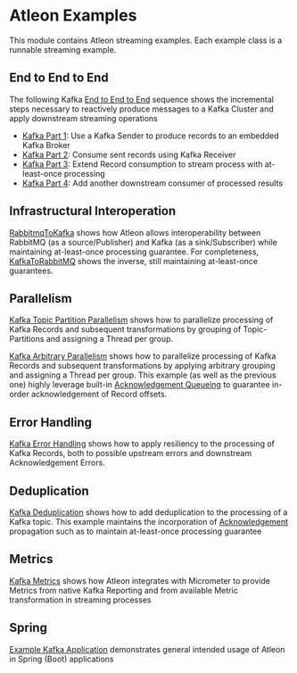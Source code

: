 # Atleon Examples
This module contains Atleon streaming examples. Each example class is a runnable streaming example.

## End to End to End
The following Kafka [End to End to End](core/src/main/java/io/atleon/examples/endtoendtoend) sequence shows the incremental steps necessary to reactively produce messages to a Kafka Cluster and apply downstream streaming operations
- [Kafka Part 1](core/src/main/java/io/atleon/examples/endtoendtoend/KafkaPart1.java): Use a Kafka Sender to produce records to an embedded Kafka Broker
- [Kafka Part 2](core/src/main/java/io/atleon/examples/endtoendtoend/KafkaPart2.java): Consume sent records using Kafka Receiver
- [Kafka Part 3](core/src/main/java/io/atleon/examples/endtoendtoend/KafkaPart3.java): Extend Record consumption to stream process with at-least-once processing
- [Kafka Part 4](core/src/main/java/io/atleon/examples/endtoendtoend/KafkaPart4.java): Add another downstream consumer of processed results

## Infrastructural Interoperation
[RabbitmqToKafka](core/src/main/java/io/atleon/examples/infrastructuralinteroperability/RabbitMQToKafka.java) shows how Atleon allows interoperability between RabbitMQ (as a source/Publisher) and Kafka (as a sink/Subscriber) while maintaining at-least-once processing guarantee. For completeness, [KafkaToRabbitMQ](core/src/main/java/io/atleon/examples/infrastructuralinteroperability/KafkaToRabbitMQ.java) shows the inverse, still maintaining at-least-once guarantees.

## Parallelism
[Kafka Topic Partition Parallelism](core/src/main/java/io/atleon/examples/parallelism/KafkaTopicPartitionParallelism.java) shows how to parallelize processing of Kafka Records and subsequent transformations by grouping of Topic-Partitions and assigning a Thread per group.
 
[Kafka Arbitrary Parallelism](core/src/main/java/io/atleon/examples/parallelism/KafkaArbitraryParallelism.java) shows how to parallelize processing of Kafka Records and subsequent transformations by applying arbitrary grouping and assigning a Thread per group. This example (as well as the previous one) highly leverage built-in [Acknowledgement Queueing](../core/src/main/java/io/atleon/core/AloQueueingSubscriber.java) to guarantee in-order acknowledgement of Record offsets.

## Error Handling
[Kafka Error Handling](core/src/main/java/io/atleon/examples/errorhandling/KafkaErrorHandling.java) shows how to apply resiliency to the processing of Kafka Records, both to possible upstream errors and downstream Acknowledgement Errors.

## Deduplication
[Kafka Deduplication](core/src/main/java/io/atleon/examples/deduplication/KafkaDeduplication.java) shows how to add deduplication to the processing of a Kafka topic. This example maintains the incorporation of [Acknowledgement](../core/src/main/java/io/atleon/core/Alo.java) propagation such as to maintain at-least-once processing guarantee

## Metrics
[Kafka Metrics](core/src/main/java/io/atleon/examples/metrics/KafkaMetrics.java) shows how Atleon integrates with Micrometer to provide Metrics from native Kafka Reporting and from available Metric transformation in streaming processes

## Spring
[Example Kafka Application](spring/src/main/java/io/atleon/examples/spring/kafka/ExampleKafkaApplication.java) demonstrates general intended usage of Atleon in Spring (Boot) applications